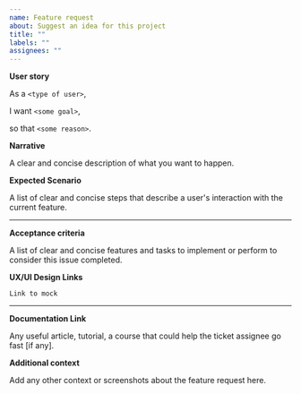 ```yaml
---
name: Feature request
about: Suggest an idea for this project
title: ""
labels: ""
assignees: ""
---
```


**User story**

<!--
A user story is the smallest unit of work in an agile framework. It’s an end goal, not a feature, expressed from the software user’s perspective.

A user story is an informal, general explanation of a software feature written from the perspective of the end user or customer.

The purpose of a user story is to articulate how a piece of work will deliver a particular value back to the customer. Note that "customers" don't have to be external end users in the traditional sense, they can also be internal customers or colleagues within your organization who depend on your team.

(Atlassian, https://www.atlassian.com/agile/project-management/user-stories)
-->

As a `<type of user>`,

<!-- Who are we building this for? -->

I want `<some goal>`,

<!-- What is it they’re actually trying to achieve? -->

so that `<some reason>`.

<!-- What’s the overall benefit they’re trying to achieve? -->

<!--
An example of a backend GraphQL mutation user story: enrol to a course.

As a learner,
I want to enrol on a course,
so that I can follow the material.
-->

**Narrative**

A clear and concise description of what you want to happen.

<!-- Optional -->

**Expected Scenario**

A list of clear and concise steps that describe a user's interaction with the current feature.

<!--
- The learner clicks on ENROLL CTA.
- A toast with the message " successfully enrolled" gets displayed in case of success
- A toast with the message "There was an issue enrolling the user" gets displayed in case of an error
-->

---

**Acceptance criteria**

<!-- Acceptance criteria help development teams define the boundaries of a user story, synchronizes with stakeholders, serves as a basis for writing tests and allow for accurate planning and estimation. -->

A list of clear and concise features and tasks to implement or perform to consider this issue completed.

<!-- Optional -->

**UX/UI Design Links**

`Link to mock`

---

<!-- Optional -->

**Documentation Link**

Any useful article, tutorial, a course that could help the ticket assignee go fast [if any].

<!-- Optional -->

**Additional context**

Add any other context or screenshots about the feature request here.
